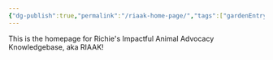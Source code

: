 ```yaml
---
{"dg-publish":true,"permalink":"/riaak-home-page/","tags":["gardenEntry"]}
---
```


This is the homepage for Richie's Impactful Animal Advocacy Knowledgebase, aka RIAAK!